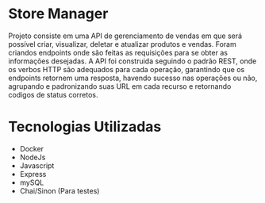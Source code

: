 # Store Manager
Projeto consiste em uma API de gerenciamento de vendas em que será possível criar, visualizar, deletar e atualizar produtos e vendas.
Foram criandos endpoints onde são feitas as requisições para se obter as informações desejadas.
A API foi construida seguindo o padrão REST, onde os verbos HTTP são adequados para cada operação, garantindo que os endpoints retornem uma resposta, havendo sucesso nas operações ou não, agrupando e padronizando suas URL em cada recurso e retornando codigos de status corretos.

# Tecnologias Utilizadas
- Docker
- NodeJs
- Javascript
- Express
- mySQL
- Chai/Sinon (Para testes)
